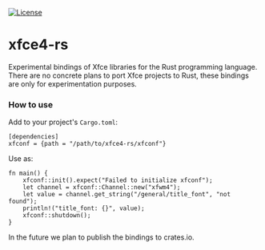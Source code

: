 [![License](https://img.shields.io/badge/License-LGPL%20v2.1-blue.svg)](https://gitlab.xfce.org/bindings/xfce4-rs/COPYING)

# xfce4-rs

Experimental bindings of Xfce libraries for the Rust programming language. There are no concrete plans to port Xfce projects to Rust, these bindings are only for experimentation purposes.

### How to use

Add to your project's `Cargo.toml`:

```
[dependencies]
xfconf = {path = "/path/to/xfce4-rs/xfconf"}
```

Use as:

```
fn main() {
    xfconf::init().expect("Failed to initialize xfconf");
    let channel = xfconf::Channel::new("xfwm4");
    let value = channel.get_string("/general/title_font", "not found");
    println!("title_font: {}", value);
    xfconf::shutdown();
}
```

In the future we plan to publish the bindings to crates.io.
